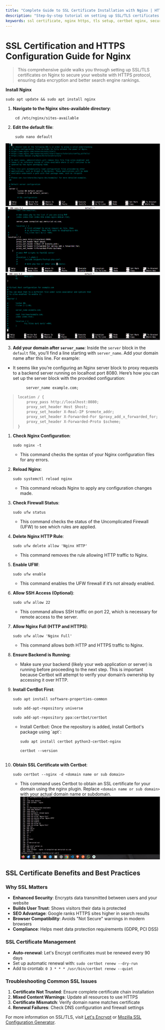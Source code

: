 ```yaml
---
title: "Complete Guide to SSL Certificate Installation with Nginx | HTTPS Setup Tutorial"
description: "Step-by-step tutorial on setting up SSL/TLS certificates with Nginx. Learn how to secure your website with HTTPS, configure Nginx as a reverse proxy, and automate certificate renewal with Certbot."
keywords: ssl certificate, nginx https, tls setup, certbot nginx, secure website, https configuration, ssl installation, web security, free ssl, let's encrypt, reverse proxy
---
```


<h1 id="ssl-certification">SSL Certification and HTTPS Configuration Guide for Nginx</h1>

> This comprehensive guide walks you through setting up SSL/TLS certificates on Nginx to secure your website with HTTPS protocol, ensuring data encryption and better search engine rankings.

<p><strong>Install Nginx</strong></p>
<pre><code>sudo apt update &amp;&amp; sudo apt install nginx
</code></pre>
<ol>
<li>
<p><strong>Navigate to the Nginx sites-available directory</strong>:</p>
<pre><code> cd /etc/nginx/sites-available
</code></pre>
</li>
<li>
<p><strong>Edit the default file</strong>:</p>
<pre><code> sudo nano default
</code></pre>
</li>
</ol>
<p><img src="https://github.com/AkshayG999/ssl_certification_nginx/blob/master/public/nginx_default_file.png" alt=" "><br>
<img src="https://github.com/AkshayG999/ssl_certification_nginx/blob/master/public/nginx_default_file-1.png" alt=" "><br>
<img src="https://github.com/AkshayG999/ssl_certification_nginx/blob/master/public/nginx_default_file-2.png" alt=""></p>
<ol start="3">
<li><strong>Add your domain after <code>server_name</code></strong>: Inside the <code>server</code> block in the <code>default</code> file, you’ll find a line starting with <code>server_name</code>. Add your domain name after this line. For example:</li>
</ol>
<ul>
<li>
<p>It seems like you’re configuring an Nginx server block to proxy requests to a backend server running on localhost port 8080. Here’s how you can set up the server block with the provided configuration:</p>
<pre><code>  	 server_name example.com;
</code></pre>
</li>
</ul>
<blockquote>
<pre><code>location / {
    proxy_pass http://localhost:8080;
    proxy_set_header Host $host;
    proxy_set_header X-Real-IP $remote_addr;
    proxy_set_header X-Forwarded-For $proxy_add_x_forwarded_for;
    proxy_set_header X-Forwarded-Proto $scheme;
}
</code></pre>
</blockquote>
<ol>
<li>
<p><strong>Check Nginx Configuration</strong>:</p>
<pre><code>sudo nginx -t
</code></pre>
<ul>
<li>This command checks the syntax of your Nginx configuration files for any errors.</li>
</ul>
</li>
<li>
<p><strong>Reload Nginx</strong>:</p>
<pre><code>sudo systemctl reload nginx
</code></pre>
<ul>
<li>This command reloads Nginx to apply any configuration changes made.</li>
</ul>
</li>
<li>
<p><strong>Check Firewall Status</strong>:</p>
<pre><code>sudo ufw status 
</code></pre>
<ul>
<li>This command checks the status of the Uncomplicated Firewall (UFW) to see which rules are applied.</li>
</ul>
</li>
<li>
<p><strong>Delete Nginx HTTP Rule</strong>:</p>
<pre><code>sudo ufw delete allow 'Nginx HTTP' 
</code></pre>
<ul>
<li>This command removes the rule allowing HTTP traffic to Nginx.</li>
</ul>
</li>
<li>
<p><strong>Enable UFW</strong>:</p>
<pre><code>sudo ufw enable
</code></pre>
<ul>
<li>This command enables the UFW firewall if it’s not already enabled.</li>
</ul>
</li>
<li>
<p><strong>Allow SSH Access (Optional)</strong>:</p>
<pre><code>sudo ufw allow 22 
</code></pre>
<ul>
<li>This command allows SSH traffic on port 22, which is necessary for remote access to the server.</li>
</ul>
</li>
<li>
<p><strong>Allow Nginx Full (HTTP and HTTPS)</strong>:</p>
<pre><code>sudo ufw allow 'Nginx Full' 
</code></pre>
<ul>
<li>This command allows both HTTP and HTTPS traffic to Nginx.</li>
</ul>
</li>
<li>
<p><strong>Ensure Backend is Running</strong>:</p>
<ul>
<li>Make sure your backend (likely your web application or server) is running before proceeding to the next step. This is important because Certbot will attempt to verify your domain’s ownership by accessing it over HTTP.</li>
</ul>
</li>
<li>
<p><strong>Install CertBot First</strong>:</p>
<pre><code>sudo apt install software-properties-common</code></pre>
<pre><code>sudo add-apt-repository universe</code></pre>
<pre><code>sudo add-apt-repository ppa:certbot/certbot</code></pre>
<ul>
<li>Install Certbot: Once the repository is added, install Certbot's package using `apt`:</li>
<pre><code>sudo apt install certbot python3-certbot-nginx
</code></pre>
<pre><code>certbot --version
</code></prev>
</ul>
</li>
<li>
<p><strong>Obtain SSL Certificate with Certbot</strong>:</p>
<pre><code>sudo certbot --nginx -d &lt;domain name or sub domain&gt; 
</code></pre>
<ul>
<li>This command uses Certbot to obtain an SSL certificate for your domain using the nginx plugin. Replace <code>&lt;domain name or sub domain&gt;</code> with your actual domain name or subdomain.<br>
<img src="https://github.com/AkshayG999/ssl_certification_nginx/blob/master/public/ssl_cert_commands.png" alt="Command s "></li>
</ul>
</li>
</ol>

## SSL Certificate Benefits and Best Practices

### Why SSL Matters
- **Enhanced Security**: Encrypts data transmitted between users and your website
- **Builds User Trust**: Shows visitors their data is protected
- **SEO Advantage**: Google ranks HTTPS sites higher in search results
- **Browser Compatibility**: Avoids "Not Secure" warnings in modern browsers
- **Compliance**: Helps meet data protection requirements (GDPR, PCI DSS)

### SSL Certificate Management
- **Auto-renewal**: Let's Encrypt certificates must be renewed every 90 days
- Set up automatic renewal with: `sudo certbot renew --dry-run`
- Add to crontab: `0 3 * * * /usr/bin/certbot renew --quiet`

### Troubleshooting Common SSL Issues
1. **Certificate Not Trusted**: Ensure complete certificate chain installation
2. **Mixed Content Warnings**: Update all resources to use HTTPS
3. **Certificate Mismatch**: Verify domain name matches certificate
4. **Renewal Failures**: Check DNS configuration and firewall settings

For more information on SSL/TLS, visit [Let's Encrypt](https://letsencrypt.org/) or [Mozilla SSL Configuration Generator](https://ssl-config.mozilla.org/).

<!--stackedit_data:
eyJoaXN0b3J5IjpbMjAwMDIwMDgxOF19
-->